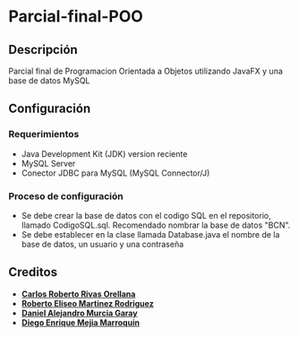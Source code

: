 # Parcial-final-POO
## Descripción
Parcial final de Programacion Orientada a Objetos utilizando JavaFX y una base de datos MySQL
## Configuración
### Requerimientos
- Java Development Kit (JDK) version reciente
- MySQL Server
- Conector JDBC para MySQL (MySQL Connector/J)
### Proceso de configuración
- Se debe crear la base de datos con el codigo SQL en el repositorio, llamado CodigoSQL.sql. Recomendado nombrar la base de datos "BCN".
- Se debe establecer en la clase llamada Database.java el nombre de la base de datos, un usuario y una contraseña
## Creditos
- **[Carlos Roberto Rivas Orellana](https://github.com/carlomi)**
- **[Roberto Eliseo Martinez Rodriguez](https://github.com/robnez44)**
- **[Daniel Alejandro Murcia Garay](https://github.com/DanielMurcia2004)**
- **[Diego Enrique Mejia Marroquin](https://github.com/DiegoMejia5)**